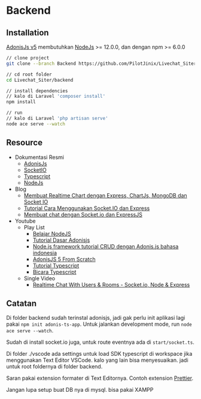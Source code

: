 # **Backend**



## **Installation**

[AdonisJs v5](https://preview.adonisjs.com/) membutuhkan [NodeJs](https://nodejs.org/en/) >= 12.0.0, dan dengan npm >= 6.0.0

```bash
// clone project
git clone --branch Backend https://github.com/PilotJinix/Livechat_Siter.git

// cd root folder
cd Livechat_Siter/backend

// install dependencies
// kalo di Laravel 'composer install'
npm install

// run
// kalo di Laravel 'php artisan serve'
node ace serve --watch
```



## **Resource**

- Dokumentasi Resmi
  - [AdonisJs](https://preview.adonisjs.com/guides/quick-start)
  - [SocketIO](https://socket.io/docs/v4)
  - [Typescript](https://www.typescriptlang.org/docs/)
  - [NodeJs](https://nodejs.org/en/docs/)
- Blog
  - [Membuat Realtime Chart dengan Express, ChartJs, MongoDB dan Socket IO](https://www.codepolitan.com/membuat-realtime-chart-dengan-express-chartjs-mongodb-dan-socket-io-57ce7902a5b95-5)
  - [Tutorial Cara Menggunakan Socket.IO dan Express](https://billnode.blogspot.com/2017/01/tutorial-cara-menggunakan-socket-io-dan-express-node-js.html)
  - [Membuat chat dengan Socket.io dan ExpressJS](https://sekolahkoding.com/forum/membuat-chat-dengan-socketio-dan-expressjs)
- Youtube
  - Play List
    - [Belajar NodeJS](https://www.youtube.com/playlist?list=PLFIM0718LjIW-XBdVOerYgKegBtD6rSfD)
    - [Tutorial Dasar Adonisjs](https://www.youtube.com/playlist?list=PL9At9z2rvOC_CkMnCV73E0qXK88l2rzIF)
    - [Node.js framework tutorial CRUD dengan Adonis.js bahasa indonesia](https://www.youtube.com/playlist?list=PLaPc1Bch98J2aFFn8SocnEcoUfL24OBVS)
    - [AdonisJS 5 From Scratch](https://www.youtube.com/playlist?list=PL9gT3zlT0C1Ngrii-NCPpuRvUO1mIGzwf)
    - [Tutorial Typescript](https://www.youtube.com/watch?v=CJ4cWe-jXBg&list=PLnQvfeVegcJbjCnML6FdusK-rl-oDRMXJ)
    - [Bicara Typescript](https://www.youtube.com/playlist?list=PLwvMCa_o2Latn_BAqFBMbj2IwlqgfgnG8)
  - Single Video
    - [Realtime Chat With Users & Rooms - Socket.io, Node & Express](https://www.youtube.com/watch?v=jD7FnbI76Hg)



## **Catatan**

Di folder backend sudah terinstal adonisjs, jadi gak perlu init aplikasi lagi pakai ```npm init adonis-ts-app```. Untuk jalankan development mode, run ```node ace serve --watch```.

Sudah di install socket.io juga, untuk route eventnya ada di ```start/socket.ts```.

Di folder ./vscode ada settings untuk load SDK typescript di workspace jika menggunakan Text Editor VSCode. kalo yang lain bisa menyesuaikan. jadi untuk root foldernya di folder backend.

Saran pakai extension formater di Text Editornya. Contoh extension [Prettier](https://prettier.io/).

Jangan lupa setup buat DB nya di mysql. bisa pakai XAMPP
